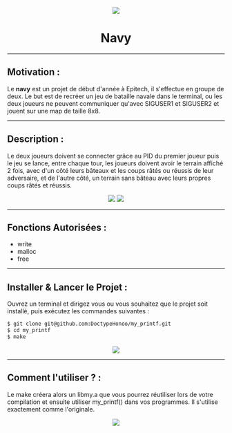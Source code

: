 <p align="center">
  <img src="https://user-images.githubusercontent.com/91092610/174816828-c5691fd3-d53f-4f20-ba17-8c670976f20e.png"/>
</p>
<h1 align="center">
   Navy
</h1>

---

## Motivation : 

Le **navy** est un projet de début d'année à Epitech, il s'effectue en groupe de deux. Le but est de recréer un jeu de bataille navale dans le terminal, ou les deux joueurs ne peuvent communiquer qu'avec SIGUSER1 et SIGUSER2 et jouent sur une map de taille 8x8.

---

## Description :

Le deux joueurs doivent se connecter grâce au PID du premier joueur puis le jeu se lance, entre chaque tour, les joueurs doivent avoir le terrain affiché 2 fois, avec d'un côté leurs bâteaux et les coups râtés ou réussis de leur adversaire, et de l'autre côté, un terrain sans bâteau avec leurs propres coups râtés et réussis.
<p align="center">
  <img src="https://user-images.githubusercontent.com/91092610/174827702-54f12637-4eb7-49fc-8d1d-730814a30b71.png">
  <img src="https://user-images.githubusercontent.com/91092610/174829629-1b7d3370-e161-4767-b703-3f96de20b1b4.png">
</p>


---

## Fonctions Autorisées : 

- write
- malloc
- free

---

## Installer & Lancer le Projet :

Ouvrez un terminal et dirigez vous ou vous souhaitez que le projet soit installé, puis exécutez les commandes suivantes : 
```bash
$ git clone git@github.com:DoctypeHonoo/my_printf.git
$ cd my_printf
$ make
```
<p align="center">
  <img src="https://user-images.githubusercontent.com/91092610/174813458-53586f82-45c6-4b07-a6d8-f908227c5d98.png">
</p>

---

## Comment l'utiliser ? : 

Le make créera alors un libmy.a que vous pourrez réutiliser lors de votre compilation et ensuite utiliser my_printf() dans vos programmes. Il s'utilise exactement comme l'originale.

<p align="center">
  <img src="https://user-images.githubusercontent.com/91092610/174815047-3078ab97-4244-4831-a426-3a32813c3d1f.png">
</p>
